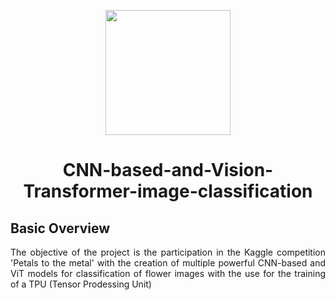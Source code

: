 <p align="center">
    <img width="200" src="https://github.com/FrancescoFran/CNN-based-and-Vision-Transformer-image-classification/assets/96301982/63e2b106-5180-4dc9-ab8c-7bc7d7efdc78">
</p>
<h1 align="center">CNN-based-and-Vision-Transformer-image-classification</h1>
<h2 align="left">Basic Overview</h1>
<p align="justify">
    The objective of the project is the participation in the Kaggle competition 'Petals to the metal' with the creation of multiple powerful CNN-based and ViT models for classification of flower images with the use for the training of a TPU (Tensor Prodessing Unit)
</p>
